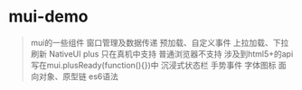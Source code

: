 # mui-demo
>mui的一些组件
>窗口管理及数据传递
>预加载、自定义事件
>上拉加载、下拉刷新
>NativeUI 
>plus 只在真机中支持 普通浏览器不支持
>涉及到html5+的api 写在mui.plusReady(function(){})中
>沉浸式状态栏
>手势事件
>字体图标
>面向对象、原型链
>es6语法